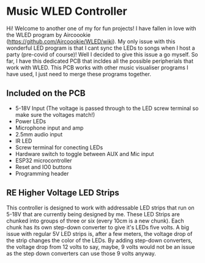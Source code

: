 # Music WLED Controller
Hi! Welcome to another one of my for fun projects! I have fallen in love with the WLED program by Aircoookie (https://github.com/Aircoookie/WLED/wiki). My only issue with this wonderful LED program is that I cant sync the LEDs to songs when I host a party (pre-covid of course)! Well I decided to give this issue a go myself. So far, I have this dedicated PCB that incldes all the possible peripherials that work with WLED. This PCB works with other music visualiser programs I have used, I just need to merge these programs together.
## Included on the PCB
* 5-18V Input (The voltage is passed through to the LED screw terminal so make sure the voltages match!)
* Power LEDs
* Microphone input and amp
* 2.5mm audio input
* IR LED
* Screw terminal for conecting LEDs
* Hardware switch to toggle between AUX and Mic input
* ESP32 microcontroller
* Reset and IO0 buttons
* Programming header
## RE Higher Voltage LED Strips
This controller is designed to work with addressable LED strips that run on 5-18V that are currently being designed by me. These LED Strips are chunked into groups of three or six (every 10cm is a new chunk). Each chunk has its own step-down converter to give it's LEDs five volts. A big issue with regular 5V LED strips is, after a few meters, the voltage drop of the strip changes the color of the LEDs. By adding step-down converters, the voltage drop from 12 volts to say, maybe, 9 volts would not be an issue as the step down converters can use those 9 volts anyway.
